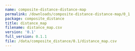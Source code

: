 ```yaml
---
name: composite-distance-distance-map
permalink: /downloads/composite-distance-distance-map/0_1
package: composite_distance
title: distance_map
filename: distance_map.csv
version: '0.1'
full_version: 0.1.1
file: /data/composite_distance/0.1/distance_map.csv
---
```

